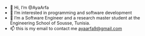 - 👋 Hi, I’m @AyaArfa
- 👀 I’m interested in programming and software development 
- 🌱 I’m a Software Engineer and a research master student at the Engineering School of Sousse, Tunisia. 
- 📫 this is my email to contact me ayaarfa9@gmail.com

<!---
EyaArfa/EyaArfa is a ✨ special ✨ repository because its `README.md` (this file) appears on your GitHub profile.
You can click the Preview link to take a look at your changes.
--->
